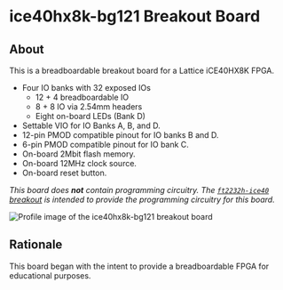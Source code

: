 # ice40hx8k-bg121 Breakout Board

## About

This is a breadboardable breakout board for a Lattice iCE40HX8K FPGA.

* Four IO banks with 32 exposed IOs
  * 12 + 4 breadboardable IO
  * 8 + 8 IO via 2.54mm headers
  * Eight on-board LEDs (Bank D)
* Settable VIO for IO Banks A, B, and D.
* 12-pin PMOD compatible pinout for IO banks B and D.
* 6-pin PMOD compatible pinout for IO bank C.
* On-board 2Mbit flash memory.
* On-board 12MHz clock source.
* On-board reset button.

*This board does **not** contain programming circuitry. The [`ft2232h-ice40` breakout](https://github.com/jkiv/kicad-breakouts/tree/main/boards/ft2232h-ice40) is intended to provide the programming circuitry for this board.*

![Profile image of the ice40hx8k-bg121 breakout board](https://raw.githubusercontent.com/jkiv/kicad-breakouts/main/boards/ice40hx8k-bg121/images/ice40hx8k-bg121_profile.png)

## Rationale

This board began with the intent to provide a breadboardable FPGA for educational purposes.
